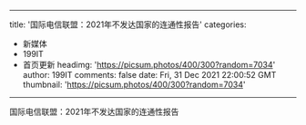 
---
title: '国际电信联盟：2021年不发达国家的连通性报告'
categories: 
 - 新媒体
 - 199IT
 - 首页更新
headimg: 'https://picsum.photos/400/300?random=7034'
author: 199IT
comments: false
date: Fri, 31 Dec 2021 22:00:52 GMT
thumbnail: 'https://picsum.photos/400/300?random=7034'
---

<div>   
国际电信联盟：2021年不发达国家的连通性报告  
</div>
            